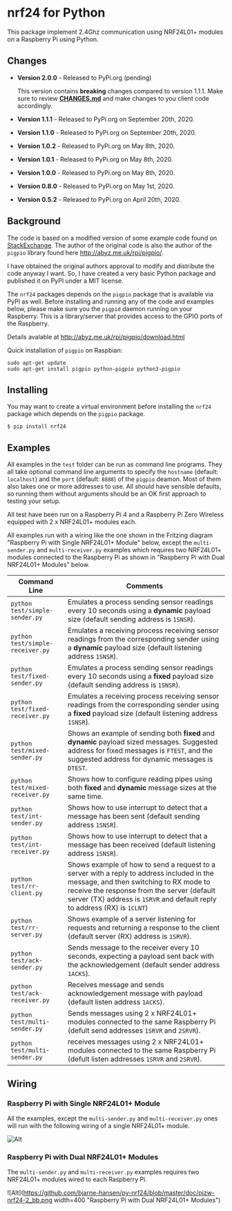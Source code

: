 # nrf24 for Python

This package implement 2.4Ghz communication using NRF24L01+ modules on a Raspberry Pi using Python.

## Changes

* **Version 2.0.0** - Released to PyPi.org (pending)

    This version contains **breaking** changes compared to version 1.1.1.  Make sure to review [**CHANGES.md**](CHANGES.md) and make changes to you client code accordingly.
* **Version 1.1.1** - Released to PyPi.org on September 20th, 2020.
* **Version 1.1.0** - Released to PyPi.org on September 20th, 2020.
* **Version 1.0.2** - Released to PyPi.org on May 8th, 2020.
* **Version 1.0.1** - Released to PyPi.org on May 8th, 2020.
* **Version 1.0.0** - Released to PyPi.org on May 8th, 2020.
* **Version 0.8.0** - Released to PyPi.org on May 1st, 2020.
* **Version 0.5.2** - Released to PyPi.org on April 20th, 2020.

## Background

The code is based on a modified version of some example code found on [StackExchange](https://raspberrypi.stackexchange.com/questions/77290/nrf24l01-only-correctly-retrieving-status-and-config-registers).  The author of the original code is also the author of the ```pigpio``` library found here http://abyz.me.uk/rpi/pigpio/.

I have obtained the original authors approval to modify and distribute the code anyway I want.  So, I have created a very basic Python package and published it on PyPI under a MIT license.

The ```nrf24``` packages depends on the ```pigpio``` package that is available via PyPI as well.  Before installing and running any of the code and examples below, please make sure you the ```pigpid``` daemon running on your Raspberry.  This is a library/server that provides access to the GPIO ports of the Raspberry.

Details avalable at http://abyz.me.uk/rpi/pigpio/download.html

Quick installation of `pigpio` on Raspbian:

    sudo apt-get update    
    sudo apt-get install pigpio python-pigpio python3-pigpio


## Installing

You may want to create a virtual environment before installing the `nrf24` package which depends on the `pigpio` package. 

    $ pip install nrf24


## Examples

All examples in the `test` folder can be run as command line programs.  They all take optional command line arguments
to specify the `hostname` (default: `localhost`) and the `port` (default: `8888`) of the `pigpio` deamon.  Most of them
also takes one or more addresses to use.  All should have sensible defaults, so running them without arguments should
be an OK first approach to testing your setup.

All test have been run on a Raspberry Pi 4 and a Raspberry Pi Zero Wireless equipped with 2 x NRF24L01+ modules each.

All examples run with a wiring like the one shown in the Fritzing diagram "Raspberry Pi with Single NRF24L01+ Module"
below, except the `multi-sender.py` and `multi-receiver.py` examples which requires two NRF24L01+ modules connected to 
the Raspberry Pi as shown in "Raspberry Pi with Dual NRF24L01+ Modules" below.



| Command Line                 | Comments |
| ---------------------------- | -------- |
| `python test/simple-sender.py` | Emulates a process sending sensor readings every 10 seconds using a **dynamic** payload size (default sending address is `1SNSR`). |
| <span style="white-space: nowrap;">`python test/simple-receiver.py`</span> | Emulates a receiving process receiving sensor readings from the corresponding sender using a **dynamic** payload size (default listening address `1SNSR`). |
| <span style="white-space: nowrap;">`python test/fixed-sender.py`</span> | Emulates a process sending sensor readings every 10 seconds using a **fixed** payload size (default sending address is `1SNSR`). |
| <span style="white-space: nowrap;">`python test/fixed-receiver.py`</span> | Emulates a receiving process receiving sensor readings from the corresponding sender using a **fixed** payload size (default listening address `1SNSR`). |
| <span style="white-space: nowrap;">`python test/mixed-sender.py`</span>| Shows an example of sending both **fixed** and **dynamic** payload sized messages. Suggested address for fixed messages is `FTEST`, and the suggested address for dynamic messages is `DTEST`. |
| <span style="white-space: nowrap;">`python test/mixed-receiver.py` </span> | Shows how to configure reading pipes using both **fixed** and **dynamic** message sizes at the same time. |
| <span style="white-space: nowrap;">`python test/int-sender.py`</span> | Shows how to use interrupt to detect that a message has been sent (default sending address `1SNSR`). |
| <span style="white-space: nowrap;">`python test/int-receiver.py`</span> | Shows how to use interrupt to detect that a message has been received (default listening address `1SNSR`). |
| <span style="white-space: nowrap;">`python test/rr-client.py`</span> | Shows example of how to send a request to a server with a reply to address included in the message, and then switching to RX mode to receive the response from the server (default server (TX) address is `1SRVR` and default reply to address (RX) is `1CLNT`) |
| <span style="white-space: nowrap;">`python test/rr-server.py`</span> | Shows example of a server listening for requests and returning a response to the client (default server (RX) address is `1SRVR`). |
| <span style="white-space: nowrap;">`python test/ack-sender.py`</span> | Sends message to the receiver every 10 seconds, expecting a payload sent back with the acknowledgement (default sender address `1ACKS`). |
| <span style="white-space: nowrap;">`python test/ack-receiver.py`</span> | Receives message and sends acknowledgement message with payload (default listen address `1ACKS`).|
| <span style="white-space: nowrap;">`python test/multi-sender.py`</span> | Sends messages using 2 x NRF24L01+ modules connected to the same Raspberry Pi (defult send addresses `1SRVR` and `2SRVR`). |
| <span style="white-space: nowrap;">`python test/multi-sender.py`</span> | receives messages using 2 x NRF24L01+ modules connected to the same Raspberry Pi (defult listen addresses `1SRVR` and `2SRVR`). |

## Wiring

### Raspberry Pi with Single NRF24L01+ Module

All the examples, except the `multi-sender.py` and `multi-receiver.py` ones will run with the following wiring of a single NRF24L01+ module.

![Alt](https://github.com/bjarne-hansen/py-nrf24/blob/master/doc/pizw-nrf24-1_bb.png "Raspberry Pi with Single NRF24L01+ Module")

### Raspberry Pi with Dual NRF24L01+ Modules

The `multi-sender.py` and `multi-receiver.py` examples requires two NRF24L01+ modules wired to each Raspberry Pi.

![Alt](https://github.com/bjarne-hansen/py-nrf24/blob/master/doc/pizw-nrf24-2_bb.png width=400 "Raspberry Pi with Dual NRF24L01+ Modules")




    


